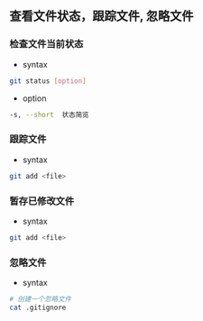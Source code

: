 ## 查看文件状态，跟踪文件, 忽略文件
### 检查文件当前状态
- syntax
```bash
git status [option]
```
- option
```bash
-s, --short  状态简览
```
### 跟踪文件
- syntax
```bash
git add <file>
```
### 暂存已修改文件
- syntax
```bash
git add <file>
```
### 忽略文件
- syntax
```bash
# 创建一个忽略文件
cat .gitignore
```
